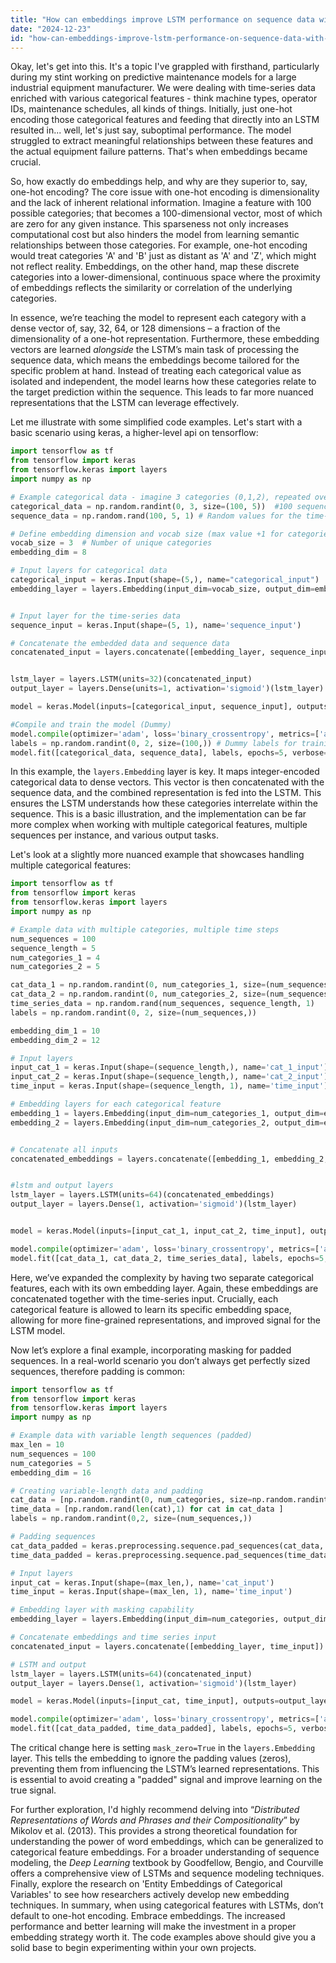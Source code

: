 ```yaml
---
title: "How can embeddings improve LSTM performance on sequence data with multiple categorical features?"
date: "2024-12-23"
id: "how-can-embeddings-improve-lstm-performance-on-sequence-data-with-multiple-categorical-features"
---
```


Okay, let's get into this. It's a topic I've grappled with firsthand, particularly during my stint working on predictive maintenance models for a large industrial equipment manufacturer. We were dealing with time-series data enriched with various categorical features - think machine types, operator IDs, maintenance schedules, all kinds of things. Initially, just one-hot encoding those categorical features and feeding that directly into an LSTM resulted in... well, let's just say, suboptimal performance. The model struggled to extract meaningful relationships between these features and the actual equipment failure patterns. That's when embeddings became crucial.

So, how exactly do embeddings help, and why are they superior to, say, one-hot encoding? The core issue with one-hot encoding is dimensionality and the lack of inherent relational information. Imagine a feature with 100 possible categories; that becomes a 100-dimensional vector, most of which are zero for any given instance. This sparseness not only increases computational cost but also hinders the model from learning semantic relationships between those categories. For example, one-hot encoding would treat categories 'A' and 'B' just as distant as 'A' and 'Z', which might not reflect reality. Embeddings, on the other hand, map these discrete categories into a lower-dimensional, continuous space where the proximity of embeddings reflects the similarity or correlation of the underlying categories.

In essence, we’re teaching the model to represent each category with a dense vector of, say, 32, 64, or 128 dimensions – a fraction of the dimensionality of a one-hot representation. Furthermore, these embedding vectors are learned *alongside* the LSTM’s main task of processing the sequence data, which means the embeddings become tailored for the specific problem at hand. Instead of treating each categorical value as isolated and independent, the model learns how these categories relate to the target prediction within the sequence. This leads to far more nuanced representations that the LSTM can leverage effectively.

Let me illustrate with some simplified code examples. Let's start with a basic scenario using keras, a higher-level api on tensorflow:

```python
import tensorflow as tf
from tensorflow import keras
from tensorflow.keras import layers
import numpy as np

# Example categorical data - imagine 3 categories (0,1,2), repeated over time.
categorical_data = np.random.randint(0, 3, size=(100, 5))  #100 sequences each 5 time steps long
sequence_data = np.random.rand(100, 5, 1) # Random values for the time-series data

# Define embedding dimension and vocab size (max value +1 for categories)
vocab_size = 3  # Number of unique categories
embedding_dim = 8

# Input layers for categorical data
categorical_input = keras.Input(shape=(5,), name="categorical_input")
embedding_layer = layers.Embedding(input_dim=vocab_size, output_dim=embedding_dim)(categorical_input)


# Input layer for the time-series data
sequence_input = keras.Input(shape=(5, 1), name='sequence_input')

# Concatenate the embedded data and sequence data
concatenated_input = layers.concatenate([embedding_layer, sequence_input])


lstm_layer = layers.LSTM(units=32)(concatenated_input)
output_layer = layers.Dense(units=1, activation='sigmoid')(lstm_layer) #binary class.

model = keras.Model(inputs=[categorical_input, sequence_input], outputs=output_layer)

#Compile and train the model (Dummy)
model.compile(optimizer='adam', loss='binary_crossentropy', metrics=['accuracy'])
labels = np.random.randint(0, 2, size=(100,)) # Dummy labels for training
model.fit([categorical_data, sequence_data], labels, epochs=5, verbose=0)
```

In this example, the `layers.Embedding` layer is key. It maps integer-encoded categorical data to dense vectors. This vector is then concatenated with the sequence data, and the combined representation is fed into the LSTM. This ensures the LSTM understands how these categories interrelate within the sequence. This is a basic illustration, and the implementation can be far more complex when working with multiple categorical features, multiple sequences per instance, and various output tasks.

Let's look at a slightly more nuanced example that showcases handling multiple categorical features:

```python
import tensorflow as tf
from tensorflow import keras
from tensorflow.keras import layers
import numpy as np

# Example data with multiple categories, multiple time steps
num_sequences = 100
sequence_length = 5
num_categories_1 = 4
num_categories_2 = 5

cat_data_1 = np.random.randint(0, num_categories_1, size=(num_sequences, sequence_length))
cat_data_2 = np.random.randint(0, num_categories_2, size=(num_sequences, sequence_length))
time_series_data = np.random.rand(num_sequences, sequence_length, 1)
labels = np.random.randint(0, 2, size=(num_sequences,))

embedding_dim_1 = 10
embedding_dim_2 = 12

# Input layers
input_cat_1 = keras.Input(shape=(sequence_length,), name='cat_1_input')
input_cat_2 = keras.Input(shape=(sequence_length,), name='cat_2_input')
time_input = keras.Input(shape=(sequence_length, 1), name='time_input')

# Embedding layers for each categorical feature
embedding_1 = layers.Embedding(input_dim=num_categories_1, output_dim=embedding_dim_1, name='embedding_1')(input_cat_1)
embedding_2 = layers.Embedding(input_dim=num_categories_2, output_dim=embedding_dim_2, name='embedding_2')(input_cat_2)


# Concatenate all inputs
concatenated_embeddings = layers.concatenate([embedding_1, embedding_2, time_input])


#lstm and output layers
lstm_layer = layers.LSTM(units=64)(concatenated_embeddings)
output_layer = layers.Dense(1, activation='sigmoid')(lstm_layer)


model = keras.Model(inputs=[input_cat_1, input_cat_2, time_input], outputs=output_layer)

model.compile(optimizer='adam', loss='binary_crossentropy', metrics=['accuracy'])
model.fit([cat_data_1, cat_data_2, time_series_data], labels, epochs=5, verbose=0)
```

Here, we’ve expanded the complexity by having two separate categorical features, each with its own embedding layer. Again, these embeddings are concatenated together with the time-series input. Crucially, each categorical feature is allowed to learn its specific embedding space, allowing for more fine-grained representations, and improved signal for the LSTM model.

Now let’s explore a final example, incorporating masking for padded sequences.  In a real-world scenario you don’t always get perfectly sized sequences, therefore padding is common:

```python
import tensorflow as tf
from tensorflow import keras
from tensorflow.keras import layers
import numpy as np

# Example data with variable length sequences (padded)
max_len = 10
num_sequences = 100
num_categories = 5
embedding_dim = 16

# Creating variable-length data and padding
cat_data = [np.random.randint(0, num_categories, size=np.random.randint(1,max_len+1)) for _ in range(num_sequences)]
time_data = [np.random.rand(len(cat),1) for cat in cat_data ]
labels = np.random.randint(0,2, size=(num_sequences,))

# Padding sequences
cat_data_padded = keras.preprocessing.sequence.pad_sequences(cat_data, padding='post', maxlen=max_len)
time_data_padded = keras.preprocessing.sequence.pad_sequences(time_data, dtype='float32', padding='post', maxlen=max_len)

# Input layers
input_cat = keras.Input(shape=(max_len,), name='cat_input')
time_input = keras.Input(shape=(max_len, 1), name='time_input')

# Embedding layer with masking capability
embedding_layer = layers.Embedding(input_dim=num_categories, output_dim=embedding_dim, mask_zero=True, name='embedding')(input_cat)

# Concatenate embeddings and time series input
concatenated_input = layers.concatenate([embedding_layer, time_input])

# LSTM and output
lstm_layer = layers.LSTM(units=64)(concatenated_input)
output_layer = layers.Dense(1, activation='sigmoid')(lstm_layer)

model = keras.Model(inputs=[input_cat, time_input], outputs=output_layer)

model.compile(optimizer='adam', loss='binary_crossentropy', metrics=['accuracy'])
model.fit([cat_data_padded, time_data_padded], labels, epochs=5, verbose=0)
```

The critical change here is setting `mask_zero=True` in the `layers.Embedding` layer. This tells the embedding to ignore the padding values (zeros), preventing them from influencing the LSTM’s learned representations. This is essential to avoid creating a "padded" signal and improve learning on the true signal.

For further exploration, I'd highly recommend delving into “*Distributed Representations of Words and Phrases and their Compositionality*” by Mikolov et al. (2013). This provides a strong theoretical foundation for understanding the power of word embeddings, which can be generalized to categorical feature embeddings. For a broader understanding of sequence modeling, the *Deep Learning* textbook by Goodfellow, Bengio, and Courville offers a comprehensive view of LSTMs and sequence modeling techniques. Finally, explore the research on 'Entity Embeddings of Categorical Variables' to see how researchers actively develop new embedding techniques.
In summary, when using categorical features with LSTMs, don’t default to one-hot encoding. Embrace embeddings. The increased performance and better learning will make the investment in a proper embedding strategy worth it. The code examples above should give you a solid base to begin experimenting within your own projects.
